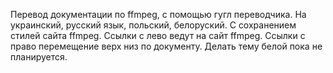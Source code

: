 


Перевод документации по ffmpeg, с помощью гугл переводчика. На украинский, русский язык, польский, белоруский. С сохранением стилей сайта ffmpeg. Ссылки с лево ведут на сайт ffmpeg. Ссылки с право перемещение верх низ по документу. Делать тему белой пока не планируется.
